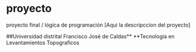 # proyecto
proyecto final / lógica de programación
[Aqui la descripccion del proyecto]

##Universidad distrital Francisco José de Caldas**
**Tecnologia en Levantamientos Topograficos

